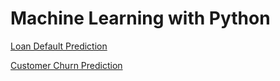 # Machine Learning with Python

[Loan Default Prediction](https://github.com/hai-dong-pham/Loan-Default-Prediction/blob/main/Loan%20Default%20Prediction.ipynb)

[Customer Churn Prediction](https://github.com/hai-dong-pham/Machine-Learning/blob/main/Customer%20Churn%20Prediction.ipynb)

